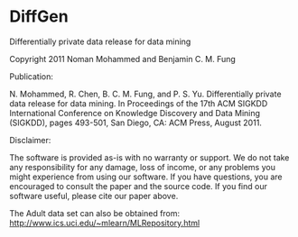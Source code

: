 # DiffGen
Differentially private data release  for data mining

Copyright 2011 Noman Mohammed and Benjamin C. M. Fung

Publication:

N. Mohammed, R. Chen, B. C. M. Fung, and P. S. Yu. Differentially private data release 
for data mining. In Proceedings of the 17th ACM SIGKDD International Conference on 
Knowledge Discovery and Data Mining (SIGKDD), pages 493-501, San Diego, CA: ACM Press, August 2011.

Disclaimer:

The software is provided as-is with no warranty or support. We do not take 
any responsibility for any damage, loss of income, or any problems you might 
experience from using our software. If you have questions, you are encouraged 
to consult the paper and the source code. If you find our software useful, 
please cite our paper above.

The Adult data set can also be obtained from:
http://www.ics.uci.edu/~mlearn/MLRepository.html 
